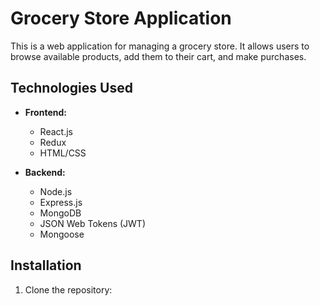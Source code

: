 # Grocery Store Application

This is a web application for managing a grocery store. It allows users to browse available products, add them to their cart, and make purchases.

## Technologies Used

- **Frontend:**
  - React.js
  - Redux
  - HTML/CSS

- **Backend:**
  - Node.js
  - Express.js
  - MongoDB
  - JSON Web Tokens (JWT)
  - Mongoose

## Installation

1. Clone the repository:

